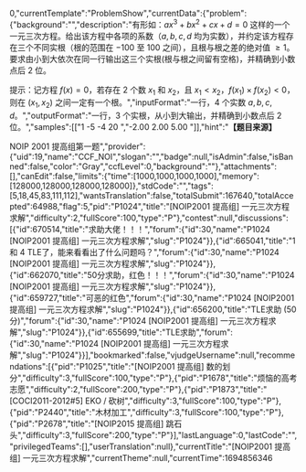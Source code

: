 0,"currentTemplate":"ProblemShow","currentData":{"problem":{"background":"","description":"有形如：$a x^3 + b x^2 + c x + d = 0$  这样的一个一元三次方程。给出该方程中各项的系数（$a,b,c,d$ 均为实数），并约定该方程存在三个不同实根（根的范围在 $-100$ 至 $100$ 之间），且根与根之差的绝对值 $\ge 1$。要求由小到大依次在同一行输出这三个实根(根与根之间留有空格)，并精确到小数点后 $2$ 位。

提示：记方程 $f(x) = 0$，若存在 $2$ 个数 $x_1$ 和 $x_2$，且 $x_1 < x_2$，$f(x_1) \times f(x_2) < 0$，则在 $(x_1, x_2)$ 之间一定有一个根。","inputFormat":"一行，$4$ 个实数 $a, b, c, d$。","outputFormat":"一行，$3$ 个实根，从小到大输出，并精确到小数点后 $2$ 位。","samples":[["1 -5 -4 20
","-2.00 2.00 5.00
"]],"hint":"**【题目来源】**

NOIP 2001 提高组第一题","provider":{"uid":19,"name":"CCF_NOI","slogan":"","badge":null,"isAdmin":false,"isBanned":false,"color":"Gray","ccfLevel":0,"background":""},"attachments":[],"canEdit":false,"limits":{"time":[1000,1000,1000,1000],"memory":[128000,128000,128000,128000]},"stdCode":"","tags":[5,18,45,83,111,112],"wantsTranslation":false,"totalSubmit":167640,"totalAccepted":64988,"flag":5,"pid":"P1024","title":"[NOIP2001 提高组] 一元三次方程求解","difficulty":2,"fullScore":100,"type":"P"},"contest":null,"discussions":[{"id":670514,"title":"求助大佬！！！","forum":{"id":30,"name":"P1024 [NOIP2001 提高组] 一元三次方程求解","slug":"P1024"}},{"id":665041,"title":"1 和 4 TLE了，能来看看出了什么问题吗？","forum":{"id":30,"name":"P1024 [NOIP2001 提高组] 一元三次方程求解","slug":"P1024"}},{"id":662070,"title":"50分求助，红色！！！","forum":{"id":30,"name":"P1024 [NOIP2001 提高组] 一元三次方程求解","slug":"P1024"}},{"id":659727,"title":"可恶的红色","forum":{"id":30,"name":"P1024 [NOIP2001 提高组] 一元三次方程求解","slug":"P1024"}},{"id":656200,"title":"TLE求助 (50分)","forum":{"id":30,"name":"P1024 [NOIP2001 提高组] 一元三次方程求解","slug":"P1024"}},{"id":655699,"title":"TLE求助","forum":{"id":30,"name":"P1024 [NOIP2001 提高组] 一元三次方程求解","slug":"P1024"}}],"bookmarked":false,"vjudgeUsername":null,"recommendations":[{"pid":"P1025","title":"[NOIP2001 提高组] 数的划分","difficulty":3,"fullScore":100,"type":"P"},{"pid":"P1678","title":"烦恼的高考志愿","difficulty":2,"fullScore":200,"type":"P"},{"pid":"P1873","title":"[COCI2011-2012#5] EKO \/ 砍树","difficulty":3,"fullScore":100,"type":"P"},{"pid":"P2440","title":"木材加工","difficulty":3,"fullScore":100,"type":"P"},{"pid":"P2678","title":"[NOIP2015 提高组] 跳石头","difficulty":3,"fullScore":200,"type":"P"}],"lastLanguage":0,"lastCode":"","privilegedTeams":[],"userTranslation":null},"currentTitle":"[NOIP2001 提高组] 一元三次方程求解","currentTheme":null,"currentTime":1694856346